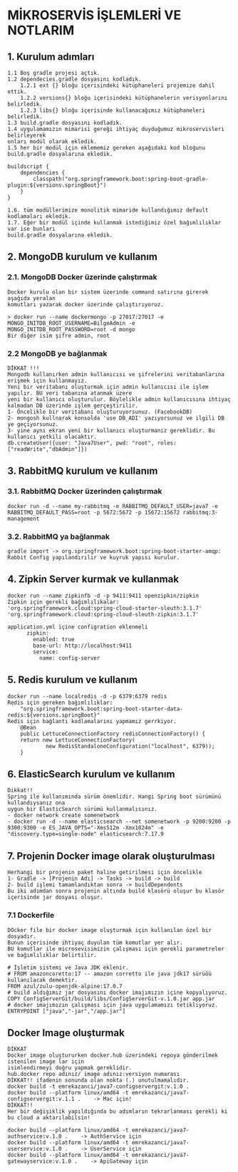 # MİKROSERVİS İŞLEMLERİ VE NOTLARIM
## 1. Kurulum adımları
    1.1 Boş gradle projesi açtık.
    1.2 dependecies.gradle dosyasını kodladık.
        1.2.1 ext {} bloğu içerisindeki kütüphaneleri projemize dahil ettik.
        1.2.2 versions{} bloğu içerisindeki kütüphanelerin verisyonlarını belirledik.
        1.2.3 libs{} bloğu içerisinde kullanacağımız kütüphaneleri belirledik.
    1.3 build.gradle dosyasını kodladık.
    1.4 uygulamamızın mimarisi gereği ihtiyaç duyduğumuz mikroservisleri belirleyerek 
    onları modül olarak ekledik.
    1.5 her bir modül için eklememiz gereken aşağıdaki kod bloğunu 
    build.gradle dosyalarına ekledik.
```
buildscript {
    dependencies {
        classpath("org.springframework.boot:spring-boot-gradle-plugin:${versions.springBoot}")
    }
}
```
    1.6. tüm modüllerimize monolitik mimaride kullandığımız default kodlamaları ekledik.
    1.7. Eğer bir modül içinde kullanmak istediğimiz özel bağımlılıklar var ise bunları 
    build.gradle dosyalarına ekledik.

## 2. MongoDB kurulum ve kullanım

### 2.1. MongoDB Docker üzerinde çalıştırmak
    Docker kurulu olan bir sistem üzerinde command satırına girerek aşağıda yeralan 
    komutları yazarak docker üzerinde çalıştırıyoruz.
    
    > docker run --name dockermongo -p 27017:27017 -e MONGO_INITDB_ROOT_USERNAME=BilgeAdmin -e MONGO_INITDB_ROOT_PASSWORD=root -d mongo
    Bir diğer isim şifre admin, root

### 2.2 MongoDB ye bağlanmak
    DİKKAT !!!
    Mongodb kullanırken admin kullanıcısı ve şifrelerini veritabanlarına erişmek için kullanmayız.
    Yeni bir veritabanı oluşturmak için admin kullanıcısı ile işlem yapılır. BU veri tabanına atanmak üzere 
    yeni bir kullanıcı oluşturulur. Böylelikle admin kullanıcısına ihtiyaç kalmadan DB üzerinde işlem gerçeştirilir.
    1- Öncelikle bir veritabanı oluşturuyorsunuz. (FacebookDB)
    2- mongosh kullnarak konsolda 'use DB_ADI' yazıyorsunuz ve ilgili DB ye geçiyorsunuz.
    3- yine aynı ekran yeni bir kullanıcı oluşturmanız gereklidir. Bu kullanıcı yetkili olacaktır.
    db.createUser({user: "Java7User", pwd: "root", roles: ["readWrite","dbAdmin"]})
    
## 3. RabbitMQ kurulum ve kullanım
### 3.1. RabbitMQ Docker üzerinden çalıştırmak
    docker run -d --name my-rabbitmq -e RABBITMQ_DEFAULT_USER=java7 -e RABBITMQ_DEFAULT_PASS=root -p 5672:5672 -p 15672:15672 rabbitmq:3-management
### 3.2. RabbitMQ ya bağlanmak
    gradle import -> org.springframework.boot:spring-boot-starter-amqp:
    Rabbit Config yapılandırılır ve kuyruk yapısı kurulur.

## 4. Zipkin Server kurmak ve kullanmak
    docker run --name zipkinfb -d -p 9411:9411 openzipkin/zipkin
    Zipkin için gerekli bağımlılıkalar:
    'org.springframework.cloud:spring-cloud-starter-sleuth:3.1.7'
    'org.springframework.cloud:spring-cloud-sleuth-zipkin:3.1.7'

    application.yml içine configration eklenmeli
          zipkin:
            enabled: true
            base-url: http://localhost:9411
            service:
              name: config-server
## 5. Redis kurulum ve kullanım
    docker run --name localredis -d -p 6379:6379 redis
    Redis için gereken bağımlılıklar:
        "org.springframework.boot:spring-boot-starter-data-redis:${versions.springBoot}"
    Redis için bağlantı kodlamalarını yapmamız gerrkiyor.
        @Bean
        public LettuceConnectionFactory redisConnectionFactory() {
        return new LettuceConnectionFactory(
                new RedisStandaloneConfiguration("localhost", 6379));
        }
## 6. ElasticSearch kurulum ve kullanım
    Dikkat!!
    Spring ile kullanımında sürüm önemlidir. Hangi Spring boot sürümünü kullandıysanız ona 
    uygun bir ElasticSearch sürümü kullanmalısınız.
    - docker network create somenetwork
    - docker run -d --name elasticsearch --net somenetwork -p 9200:9200 -p 9300:9300 -e ES_JAVA_OPTS="-Xms512m -Xmx1024m" -e "discovery.type=single-node" elasticsearch:7.17.9
    
## 7. Projenin Docker image olarak oluşturulması
    Herhangi bir projenin paket haline getirilmesi için öncelikle
    1- Gradle -> [Projenin Adı] -> Tasks -> build -> build
    2- build işlemi tamamlandıktan sonra -> buildDependents
    Bu iki adımdan sonra projenin altında build klasörü oluşur bu klasör içerisinde jar dosyası oluşur.
### 7.1 Dockerfile
    DOcker file bir docker image oluşturmak için kullanılan özel bir dosyadır.
    Bunun içerisinde ihtiyaç duyulan tüm komutlar yer alır.
    BU komutlar ile microsevisimizin çalışması için gerekli parametreler ve bağımlılıklar belirtilir.

    # İşletim sistemi ve Java JDK eklenir.
    # FROM amazoncoretto:17 -- amazon corretto ile java jdk17 sürüöü kullanılacak demektir.
    FROM azul/zulu-openjdk-alpine:17.0.7
    # build aldığımız jar dosyasını docker imajımızın içine kopyalıyoruz.
    COPY ConfigServerGit/build/libs/ConfigServerGit-v.1.0.jar app.jar
    # docker imajımızın çalışması için java uygulamamızı tetikliyoruz.
    ENTRYPOINT ["java","-jar","/app.jar"]

## Docker Image oluşturmak
    DİKKAT
    Docker image oluştururken docker.hub üzerindeki repoya gönderilmek istenilen image lar için 
    isimlendirmeyi doğru yapmak gereklidir.
    hub.docker repo adınız/ image adınız:versiyon numarası
    DİKKAT!! ifadenin sonunda olan nokta (.) unutulmamalıdır.
    docker build -t emrekazanci/java7-configservergit:v.1.0 .
    docker build --platform linux/amd64 -t emrekazanci/java7-configservergit:v.1.1 .    -> Mac için!
    DİKKAT!!
    Her bir değişiklik yapıldığında bu adımların tekrarlanması gerekli ki bu cloud a aktarılabilsin!

    docker build --platform linux/amd64 -t emrekazanci/java7-authservice:v.1.0 .    -> AuthService için
    docker build --platform linux/amd64 -t emrekazanci/java7-userservice:v.1.0 .    -> UserService için
    docker build --platform linux/amd64 -t emrekazanci/java7-gatewayservice:v.1.0 .    -> ApiGateway için